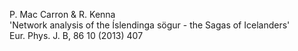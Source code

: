 P. Mac Carron & R. Kenna <br />
'Network analysis of the Íslendinga sögur - the Sagas of Icelanders' <br />
Eur. Phys. J. B, 86 10 (2013) 407
